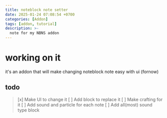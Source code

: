 ```yaml
---
title: noteblock note setter
date: 2025-01-24 07:08:54 +0700
categories: [Addon]
tags: [addon, tutorial]
description: >-
  note for my NBNS addon
---
```


# working on it

it's an addon that will make changing noteblock note easy with ui (fornow)

## **todo**

> [x] Make UI to change it
> [ ] Add block to replace it
> [ ] Make crafting for it
> [ ] Add sound and particle for each note
> [ ] Add all(most) sound type block
